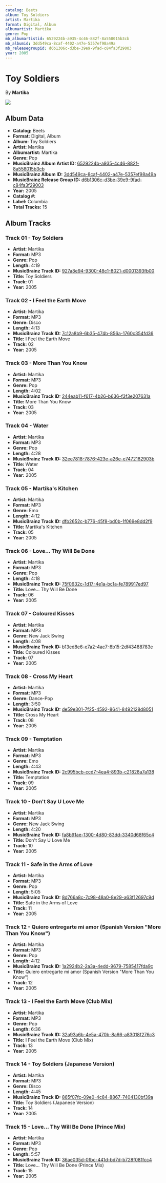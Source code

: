 ```yaml
---
catalog: Beets
album: Toy Soldiers
artist: Martika
format: Digital, Album
albumartist: Martika
genre: Pop
mb_albumartistid: 6529224b-a935-4c46-882f-8a558015b3cb
mb_albumid: 3dd549ca-8caf-4402-a47e-5357ef98a49a
mb_releasegroupid: d6b1306c-d3be-39e9-9fad-c84fa3f29003
year: 2005
---
```


# Toy Soldiers

By **Martika**

![](../../assets/beetscovers/Martika-Toy_Soldiers.jpg)

## Album Data

- **Catalog:** Beets
- **Format:** Digital, Album
- **Album:** Toy Soldiers
- **Artist:** Martika
- **Albumartist:** Martika
- **Genre:** Pop
- **MusicBrainz Album Artist ID:** [6529224b-a935-4c46-882f-8a558015b3cb](https://musicbrainz.org/artist/6529224b-a935-4c46-882f-8a558015b3cb)
- **MusicBrainz Album ID:** [3dd549ca-8caf-4402-a47e-5357ef98a49a](https://musicbrainz.org/release/3dd549ca-8caf-4402-a47e-5357ef98a49a)
- **MusicBrainz Release Group ID:** [d6b1306c-d3be-39e9-9fad-c84fa3f29003](https://musicbrainz.org/release-group/d6b1306c-d3be-39e9-9fad-c84fa3f29003)
- **Year:** 2005
- **Catalog #:** 
- **Label:** Columbia
- **Total Tracks:** 15

## Album Tracks

### Track 01 - Toy Soldiers

- **Artist:** Martika
- **Format:** MP3
- **Genre:** Pop
- **Length:** 4:19
- **MusicBrainz Track ID:** [927a8e94-9300-48c1-8021-d0001393fb00](https://musicbrainz.org/recording/927a8e94-9300-48c1-8021-d0001393fb00)
- **Title:** Toy Soldiers
- **Track:** 01
- **Year:** 2005

### Track 02 - I Feel the Earth Move

- **Artist:** Martika
- **Format:** MP3
- **Genre:** Disco
- **Length:** 4:13
- **MusicBrainz Track ID:** [7c12a8b9-6b35-474b-856a-1760c354fd36](https://musicbrainz.org/recording/7c12a8b9-6b35-474b-856a-1760c354fd36)
- **Title:** I Feel the Earth Move
- **Track:** 02
- **Year:** 2005

### Track 03 - More Than You Know

- **Artist:** Martika
- **Format:** MP3
- **Genre:** Pop
- **Length:** 4:02
- **MusicBrainz Track ID:** [244eab11-f617-4b26-b636-f3f3e207631a](https://musicbrainz.org/recording/244eab11-f617-4b26-b636-f3f3e207631a)
- **Title:** More Than You Know
- **Track:** 03
- **Year:** 2005

### Track 04 - Water

- **Artist:** Martika
- **Format:** MP3
- **Genre:** Pop
- **Length:** 4:28
- **MusicBrainz Track ID:** [32ee7818-7876-423e-a26e-e7472182903b](https://musicbrainz.org/recording/32ee7818-7876-423e-a26e-e7472182903b)
- **Title:** Water
- **Track:** 04
- **Year:** 2005

### Track 05 - Martika's Kitchen

- **Artist:** Martika
- **Format:** MP3
- **Genre:** Emo
- **Length:** 4:12
- **MusicBrainz Track ID:** [dfb2652c-b776-45f8-bd0b-1f069e8dd2f9](https://musicbrainz.org/recording/dfb2652c-b776-45f8-bd0b-1f069e8dd2f9)
- **Title:** Martika's Kitchen
- **Track:** 05
- **Year:** 2005

### Track 06 - Love... Thy Will Be Done

- **Artist:** Martika
- **Format:** MP3
- **Genre:** Pop
- **Length:** 4:18
- **MusicBrainz Track ID:** [75f0632c-1d17-4e1a-bc1a-fe789917ed97](https://musicbrainz.org/recording/75f0632c-1d17-4e1a-bc1a-fe789917ed97)
- **Title:** Love... Thy Will Be Done
- **Track:** 06
- **Year:** 2005

### Track 07 - Coloured Kisses

- **Artist:** Martika
- **Format:** MP3
- **Genre:** New Jack Swing
- **Length:** 4:08
- **MusicBrainz Track ID:** [b13ed8e6-e7a2-4ac7-8b15-2df43488783e](https://musicbrainz.org/recording/b13ed8e6-e7a2-4ac7-8b15-2df43488783e)
- **Title:** Coloured Kisses
- **Track:** 07
- **Year:** 2005

### Track 08 - Cross My Heart

- **Artist:** Martika
- **Format:** MP3
- **Genre:** Dance-Pop
- **Length:** 3:50
- **MusicBrainz Track ID:** [de59e301-7f25-4592-8641-8492128d8051](https://musicbrainz.org/recording/de59e301-7f25-4592-8641-8492128d8051)
- **Title:** Cross My Heart
- **Track:** 08
- **Year:** 2005

### Track 09 - Temptation

- **Artist:** Martika
- **Format:** MP3
- **Genre:** Emo
- **Length:** 4:43
- **MusicBrainz Track ID:** [2c995bcb-ccd7-4ea4-893b-c21828a7a138](https://musicbrainz.org/recording/2c995bcb-ccd7-4ea4-893b-c21828a7a138)
- **Title:** Temptation
- **Track:** 09
- **Year:** 2005

### Track 10 - Don't Say U Love Me

- **Artist:** Martika
- **Format:** MP3
- **Genre:** New Jack Swing
- **Length:** 4:20
- **MusicBrainz Track ID:** [fa8b91ae-1300-4d80-83dd-3340d68f65c4](https://musicbrainz.org/recording/fa8b91ae-1300-4d80-83dd-3340d68f65c4)
- **Title:** Don't Say U Love Me
- **Track:** 10
- **Year:** 2005

### Track 11 - Safe in the Arms of Love

- **Artist:** Martika
- **Format:** MP3
- **Genre:** Pop
- **Length:** 5:05
- **MusicBrainz Track ID:** [8d766a8c-7c98-48a0-8e29-a63f12697c9d](https://musicbrainz.org/recording/8d766a8c-7c98-48a0-8e29-a63f12697c9d)
- **Title:** Safe in the Arms of Love
- **Track:** 11
- **Year:** 2005

### Track 12 - Quiero entregarte mi amor (Spanish Version "More Than You Know")

- **Artist:** Martika
- **Format:** MP3
- **Genre:** Pop
- **Length:** 4:12
- **MusicBrainz Track ID:** [1a2924b2-2a3a-4edd-9679-7585417fda9c](https://musicbrainz.org/recording/1a2924b2-2a3a-4edd-9679-7585417fda9c)
- **Title:** Quiero entregarte mi amor (Spanish Version "More Than You Know")
- **Track:** 12
- **Year:** 2005

### Track 13 - I Feel the Earth Move (Club Mix)

- **Artist:** Martika
- **Format:** MP3
- **Genre:** Pop
- **Length:** 6:36
- **MusicBrainz Track ID:** [32a93a6b-4e5a-470b-8a66-a83018f276c3](https://musicbrainz.org/recording/32a93a6b-4e5a-470b-8a66-a83018f276c3)
- **Title:** I Feel the Earth Move (Club Mix)
- **Track:** 13
- **Year:** 2005

### Track 14 - Toy Soldiers (Japanese Version)

- **Artist:** Martika
- **Format:** MP3
- **Genre:** Disco
- **Length:** 4:45
- **MusicBrainz Track ID:** [865f07fc-09e0-4c84-8867-7404130bf39a](https://musicbrainz.org/recording/865f07fc-09e0-4c84-8867-7404130bf39a)
- **Title:** Toy Soldiers (Japanese Version)
- **Track:** 14
- **Year:** 2005

### Track 15 - Love... Thy Will Be Done (Prince Mix)

- **Artist:** Martika
- **Format:** MP3
- **Genre:** Pop
- **Length:** 5:57
- **MusicBrainz Track ID:** [36ae035d-0fbc-441d-bd7d-b728f081fcc4](https://musicbrainz.org/recording/36ae035d-0fbc-441d-bd7d-b728f081fcc4)
- **Title:** Love... Thy Will Be Done (Prince Mix)
- **Track:** 15
- **Year:** 2005

